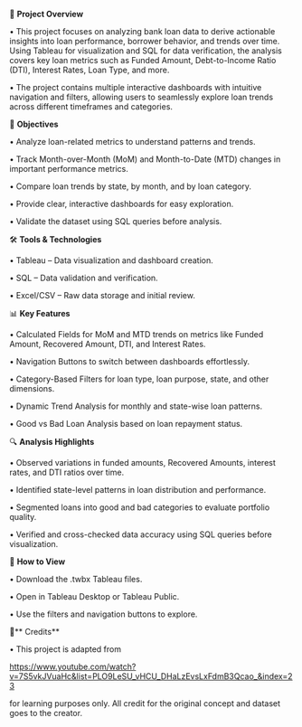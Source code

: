 📌 **Project Overview**

• This project focuses on analyzing bank loan data to derive actionable insights into loan performance, borrower behavior, and trends over time. Using Tableau for visualization and SQL for data verification, the analysis covers key loan metrics such as Funded Amount, Debt-to-Income Ratio (DTI), Interest Rates, Loan Type, and more.

• The project contains multiple interactive dashboards with intuitive navigation and filters, allowing users to seamlessly explore loan trends across different timeframes and categories.

🎯 **Objectives**

• Analyze loan-related metrics to understand patterns and trends.

• Track Month-over-Month (MoM) and Month-to-Date (MTD) changes in important performance metrics.

• Compare loan trends by state, by month, and by loan category.

• Provide clear, interactive dashboards for easy exploration.

• Validate the dataset using SQL queries before analysis.

🛠 **Tools & Technologies**

• Tableau – Data visualization and dashboard creation.

• SQL – Data validation and verification.

• Excel/CSV – Raw data storage and initial review.

📊 **Key Features**

• Calculated Fields for MoM and MTD trends on metrics like Funded Amount, Recovered Amount, DTI, and Interest Rates.

• Navigation Buttons to switch between dashboards effortlessly.

• Category-Based Filters for loan type, loan purpose, state, and other dimensions.

• Dynamic Trend Analysis for monthly and state-wise loan patterns.

• Good vs Bad Loan Analysis based on loan repayment status.

🔍 **Analysis Highlights**

• Observed variations in funded amounts, Recovered Amounts, interest rates, and DTI ratios over time.

• Identified state-level patterns in loan distribution and performance.

• Segmented loans into good and bad categories to evaluate portfolio quality.

• Verified and cross-checked data accuracy using SQL queries before visualization.

🚀 **How to View**

• Download the .twbx Tableau files.

• Open in Tableau Desktop or Tableau Public.

• Use the filters and navigation buttons to explore.

📌** Credits**

• This project is adapted from 

https://www.youtube.com/watch?v=7S5vkJVuaHc&list=PLO9LeSU_vHCU_DHaLzEvsLxFdmB3Qcao_&index=23

for learning purposes only. All credit for the original concept and dataset goes to the creator.
